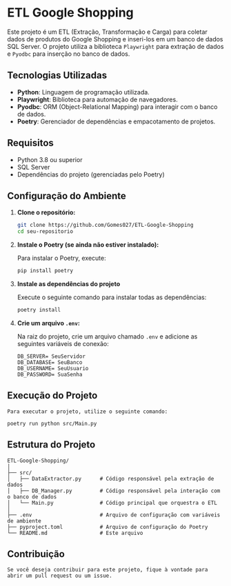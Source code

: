 # ETL Google Shopping

Este projeto é um ETL (Extração, Transformação e Carga) para coletar dados de produtos do Google Shopping e inseri-los em um banco de dados SQL Server. O projeto utiliza a biblioteca `Playwright` para extração de dados e `Pyodbc` para inserção no banco de dados.

## Tecnologias Utilizadas

- **Python**: Linguagem de programação utilizada.
- **Playwright**: Biblioteca para automação de navegadores.
- **Pyodbc**: ORM (Object-Relational Mapping) para interagir com o banco de dados.
- **Poetry**: Gerenciador de dependências e empacotamento de projetos.

## Requisitos

- Python 3.8 ou superior
- SQL Server
- Dependências do projeto (gerenciadas pelo Poetry)

## Configuração do Ambiente

1. **Clone o repositório:**

   ```bash
   git clone https://github.com/Gomes027/ETL-Google-Shopping
   cd seu-repositorio

2. **Instale o Poetry (se ainda não estiver instalado):**

   Para instalar o Poetry, execute:

   ```bash
   pip install poetry

3. **Instale as dependências do projeto**

    Execute o seguinte comando para instalar todas as dependências:

    ```bash
    poetry install

4. **Crie um arquivo `.env`:**

    Na raiz do projeto, crie um arquivo chamado `.env` e adicione as seguintes variáveis de conexão:

    ```env
    DB_SERVER= SeuServidor
    DB_DATABASE= SeuBanco
    DB_USERNAME= SeuUsuario
    DB_PASSWORD= SuaSenha

## Execução do Projeto

    Para executar o projeto, utilize o seguinte comando:
    
    poetry run python src/Main.py

## Estrutura do Projeto

    ETL-Google-Shopping/
    │
    ├── src/
    │   ├── DataExtractor.py      # Código responsável pela extração de dados
    │   ├── DB_Manager.py         # Código responsável pela interação com o banco de dados
    │   └── Main.py               # Código principal que orquestra o ETL
    │
    ├── .env                      # Arquivo de configuração com variáveis de ambiente
    ├── pyproject.toml            # Arquivo de configuração do Poetry
    └── README.md                 # Este arquivo

## Contribuição

    Se você deseja contribuir para este projeto, fique à vontade para abrir um pull request ou um issue.